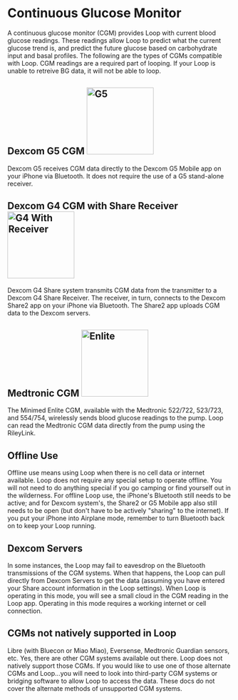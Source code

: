 # Continuous Glucose Monitor

A continuous glucose monitor (CGM) provides Loop with current blood glucose readings.  These readings allow Loop to predict what the current glucose trend is, and predict the future glucose based on carbohydrate input and basal profiles. The following are the types of CGMs compatible with Loop.  CGM readings are a required part of looping.  If your Loop is unable to retreive BG data, it will not be able to loop.

## Dexcom G5 CGM <img src="../img/g5.jpg" width="150" alt="G5">

Dexcom G5 receives CGM data directly to the Dexcom G5 Mobile app on your iPhone via Bluetooth.  It does not require the use of a G5 stand-alone receiver.

## Dexcom G4 CGM with Share Receiver <img src="../img/g4_receiver.png" width="150" alt="G4 With Receiver">

Dexcom G4 Share system transmits CGM data from the transmitter to a Dexcom G4 Share Receiver.  The receiver, in turn, connects to the Dexcom Share2 app on your iPhone via Bluetooth.  The Share2 app uploads CGM data to the Dexcom servers.  

## Medtronic CGM <img src="../img/enlite.png" width="150" alt="Enlite">

The Minimed Enlite CGM, available with the Medtronic 522/722, 523/723, and 554/754, wirelessly sends blood glucose readings to the pump.  Loop can read the Medtronic CGM data directly from the pump using the RileyLink.

## Offline Use

Offline use means using Loop when there is no cell data or internet available.  Loop does not require any special setup to operate offline.  You will not need to do anything special if you go camping or find yourself out in the wilderness.  For offline Loop use, the iPhone's Bluetooth still needs to be active; and for Dexcom system's, the Share2 or G5 Mobile app also still needs to be open (but don't have to be actively "sharing" to the internet).  If you put your iPhone into Airplane mode, remember to turn Bluetooth back on to keep your Loop running.

## Dexcom Servers

In some instances, the Loop may fail to eavesdrop on the Bluetooth transmissions of the CGM systems.  When that happens, the Loop can pull directly from Dexcom Servers to get the data (assuming you have entered your Share account information in the Loop settings).  When Loop is operating in this mode, you will see a small cloud in the CGM reading in the Loop app.  Operating in this mode requires a working internet or cell connection.

## CGMs not natively supported in Loop

Libre (with Bluecon or Miao Miao), Eversense, Medtronic Guardian sensors, etc.  Yes, there are other CGM systems available out there.  Loop does not natively support those CGMs.  If you would like to use one of those alternate CGMs and Loop...you will need to look into third-party CGM systems or bridging software to allow Loop to access the data.  These docs do not cover the alternate methods of unsupported CGM systems.
